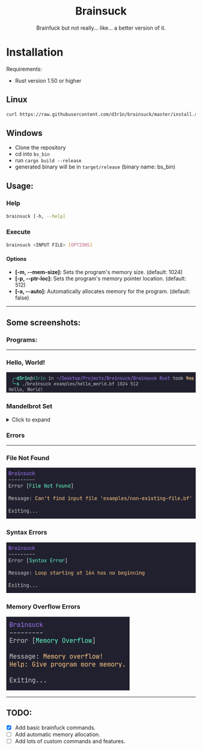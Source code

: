 <div align="center">
	<h1>Brainsuck</h1>
	Brainfuck but not really... like... a better version of it.
</div>

<h1>Installation</h1>

Requirements:

- Rust version 1.50 or higher

<h2>Linux</h2>

```bash
curl https://raw.githubusercontent.com/d3r1n/brainsuck/master/install.sh | bash
```

<h2>Windows</h2>

- Clone the repository
- cd into `bs_bin`
- run `cargo build --release`
- generated binary will be in `target/release` (binary name: bs_bin)

<h2>Usage:</h2>

<h3>Help</h3>

```bash
brainsuck [-h, --help]
```

<h3>Execute</h3>

```bash
brainsuck <INPUT FILE> [OPTIONS]
```

<h4>Options</h4>

- **[-m, --mem-size]:** Sets the program's memory size. 			(default: 1024)
- **[-p, --ptr-loc]:** Sets the program's memory pointer location. 	(default: 512)
- **[-a, --auto]:** Automatically allocates memory for the program. (default: false)

---

<h2>Some screenshots:</h2>

<h3>Programs:</h3>

---

<h3>Hello, World!</h3>
<img src="./assets/hello_world.png" alt="">

<h3>Mandelbrot Set</h3>

<details>

<summary>Click to expand</summary>
<img src="./assets/mandel_brot.png">

</details>

<h3>Errors</h3>

---

<h3>File Not Found</h3>
<img src="./assets/file_not_found.png" alt="">

<h3>Syntax Errors</h3>
<img src="./assets/syntax_error.png" alt="">

<h3>Memory Overflow Errors</h3>
<img src="./assets/memory_overflow.png" alt="">

---

<h2>TODO:</h2>

- [X]   Add basic brainfuck commands.
- [ ]   Add automatic memory allocation.
- [ ]   Add lots of custom commands and features.